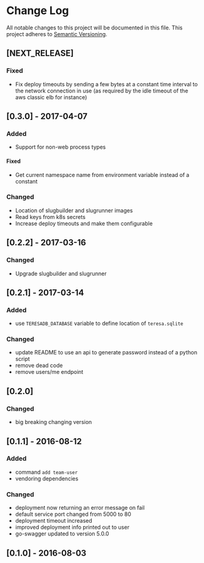 # Change Log
All notable changes to this project will be documented in this file.
This project adheres to [Semantic Versioning](http://semver.org/).

## [NEXT_RELEASE]
### Fixed
- Fix deploy timeouts by sending a few bytes at a constant time interval to the
  network connection in use (as required by the idle timeout of the aws classic
  elb for instance)

## [0.3.0] - 2017-04-07
### Added
- Support for non-web process types

#### Fixed
- Get current namespace name from environment variable instead of a constant

### Changed
- Location of slugbuilder and slugrunner images
- Read keys from k8s secrets
- Increase deploy timeouts and make them configurable

## [0.2.2] - 2017-03-16
### Changed
- Upgrade slugbuilder and slugrunner

## [0.2.1] - 2017-03-14
### Added
- use `TERESADB_DATABASE` variable to define location of `teresa.sqlite`

### Changed
- update README to use an api to generate password instead of a python script
- remove dead code
- remove users/me endpoint

## [0.2.0]
### Changed
- big breaking changing version

## [0.1.1] - 2016-08-12
### Added
- command `add team-user`
- vendoring dependencies

### Changed
- deployment now returning an error message on fail
- default service port changed from 5000 to 80
- deployment timeout increased
- improved deployment info printed out to user
- go-swagger updated to version 5.0.0

## [0.1.0] - 2016-08-03
